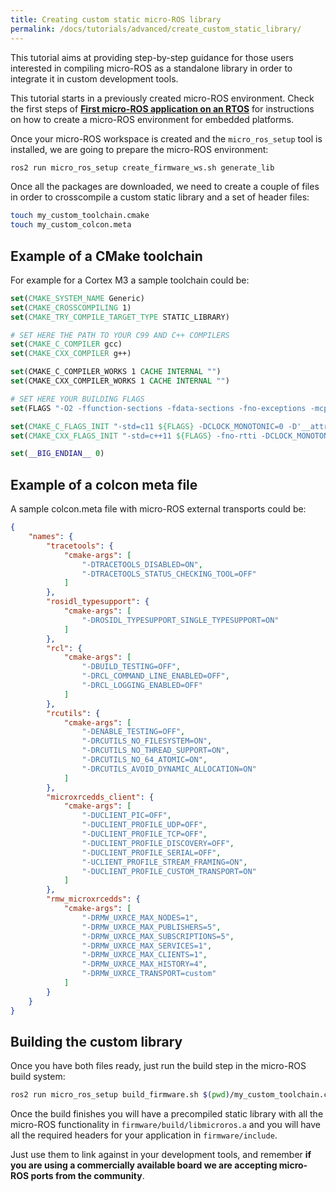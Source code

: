 ```yaml
---
title: Creating custom static micro-ROS library 
permalink: /docs/tutorials/advanced/create_custom_static_library/
---
```


This tutorial aims at providing step-by-step guidance for those users interested in compiling micro-ROS as a standalone library in order to integrate it in custom development tools.

This tutorial starts in a previously created micro-ROS environment. Check the first steps of [**First micro-ROS application on an RTOS**](../../core/first_application_rtos/) for instructions on how to create a micro-ROS environment for embedded platforms.

Once your micro-ROS workspace is created and the `micro_ros_setup` tool is installed, we are going to prepare the micro-ROS environment:

```bash
ros2 run micro_ros_setup create_firmware_ws.sh generate_lib
```

Once all the packages are downloaded, we need to create a couple of files in order to crosscompile a custom static library and a set of header files:

```bash
touch my_custom_toolchain.cmake
touch my_custom_colcon.meta
```

## Example of a CMake toolchain

For example for a Cortex M3 a sample toolchain could be:

```cmake
set(CMAKE_SYSTEM_NAME Generic)
set(CMAKE_CROSSCOMPILING 1)
set(CMAKE_TRY_COMPILE_TARGET_TYPE STATIC_LIBRARY)

# SET HERE THE PATH TO YOUR C99 AND C++ COMPILERS
set(CMAKE_C_COMPILER gcc)
set(CMAKE_CXX_COMPILER g++)

set(CMAKE_C_COMPILER_WORKS 1 CACHE INTERNAL "")
set(CMAKE_CXX_COMPILER_WORKS 1 CACHE INTERNAL "")

# SET HERE YOUR BUILDING FLAGS
set(FLAGS "-O2 -ffunction-sections -fdata-sections -fno-exceptions -mcpu=cortex-m3 -nostdlib -mthumb --param max-inline-insns-single=500 -DF_CPU=84000000L -D'RCUTILS_LOG_MIN_SEVERITY=RCUTILS_LOG_MIN_SEVERITY_NONE'" CACHE STRING "" FORCE)

set(CMAKE_C_FLAGS_INIT "-std=c11 ${FLAGS} -DCLOCK_MONOTONIC=0 -D'__attribute__(x)='" CACHE STRING "" FORCE)
set(CMAKE_CXX_FLAGS_INIT "-std=c++11 ${FLAGS} -fno-rtti -DCLOCK_MONOTONIC=0 -D'__attribute__(x)='" CACHE STRING "" FORCE)

set(__BIG_ENDIAN__ 0)
```

## Example of a colcon meta file

A sample colcon.meta file with micro-ROS external transports could be:

```json
{
    "names": {
        "tracetools": {
            "cmake-args": [
                "-DTRACETOOLS_DISABLED=ON",
                "-DTRACETOOLS_STATUS_CHECKING_TOOL=OFF"
            ]
        },
        "rosidl_typesupport": {
            "cmake-args": [
                "-DROSIDL_TYPESUPPORT_SINGLE_TYPESUPPORT=ON"
            ]
        },
        "rcl": {
            "cmake-args": [
                "-DBUILD_TESTING=OFF",
                "-DRCL_COMMAND_LINE_ENABLED=OFF",
                "-DRCL_LOGGING_ENABLED=OFF"
            ]
        }, 
        "rcutils": {
            "cmake-args": [
                "-DENABLE_TESTING=OFF",
                "-DRCUTILS_NO_FILESYSTEM=ON",
                "-DRCUTILS_NO_THREAD_SUPPORT=ON",
                "-DRCUTILS_NO_64_ATOMIC=ON",
                "-DRCUTILS_AVOID_DYNAMIC_ALLOCATION=ON"
            ]
        },
        "microxrcedds_client": {
            "cmake-args": [
                "-DUCLIENT_PIC=OFF",
                "-DUCLIENT_PROFILE_UDP=OFF",
                "-DUCLIENT_PROFILE_TCP=OFF",
                "-DUCLIENT_PROFILE_DISCOVERY=OFF",
                "-DUCLIENT_PROFILE_SERIAL=OFF",
                "-UCLIENT_PROFILE_STREAM_FRAMING=ON",
                "-DUCLIENT_PROFILE_CUSTOM_TRANSPORT=ON"
            ]
        },
        "rmw_microxrcedds": {
            "cmake-args": [
                "-DRMW_UXRCE_MAX_NODES=1",
                "-DRMW_UXRCE_MAX_PUBLISHERS=5",
                "-DRMW_UXRCE_MAX_SUBSCRIPTIONS=5",
                "-DRMW_UXRCE_MAX_SERVICES=1",
                "-DRMW_UXRCE_MAX_CLIENTS=1",
                "-DRMW_UXRCE_MAX_HISTORY=4",
                "-DRMW_UXRCE_TRANSPORT=custom"
            ]
        }
    }
}
```

## Building the custom library

Once you have both files ready, just run the build step in the micro-ROS build system:

```bash
ros2 run micro_ros_setup build_firmware.sh $(pwd)/my_custom_toolchain.cmake $(pwd)/my_custom_colcon.meta
```

Once the build finishes you will have a precompiled static library with all the micro-ROS functionality in `firmware/build/libmicroros.a` and you will have all the required headers for your application in `firmware/include`. 

Just use them to link against in your development tools, and remember **if you are using a commercially available board we are accepting micro-ROS ports from the community**.